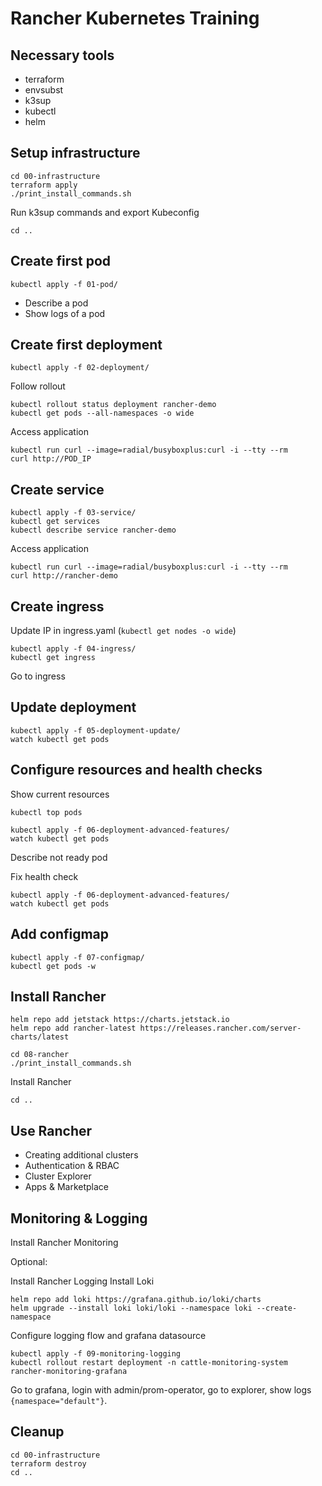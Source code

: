 # Rancher Kubernetes Training

## Necessary tools

* terraform
* envsubst
* k3sup
* kubectl
* helm

## Setup infrastructure

```
cd 00-infrastructure
terraform apply
./print_install_commands.sh
```

Run k3sup commands and export Kubeconfig

```
cd ..
```

## Create first pod

```
kubectl apply -f 01-pod/
```

* Describe a pod
* Show logs of a pod

## Create first deployment

```
kubectl apply -f 02-deployment/
```

Follow rollout

```
kubectl rollout status deployment rancher-demo
kubectl get pods --all-namespaces -o wide
```

Access application
```
kubectl run curl --image=radial/busyboxplus:curl -i --tty --rm
curl http://POD_IP
```

## Create service

```
kubectl apply -f 03-service/
kubectl get services
kubectl describe service rancher-demo
```

Access application
```
kubectl run curl --image=radial/busyboxplus:curl -i --tty --rm
curl http://rancher-demo
```

## Create ingress

Update IP in ingress.yaml (`kubectl get nodes -o wide`)

```
kubectl apply -f 04-ingress/
kubectl get ingress
```

Go to ingress

## Update deployment

```
kubectl apply -f 05-deployment-update/
watch kubectl get pods
```

## Configure resources and health checks

Show current resources

```
kubectl top pods
```

```
kubectl apply -f 06-deployment-advanced-features/
watch kubectl get pods
```

Describe not ready pod

Fix health check

```
kubectl apply -f 06-deployment-advanced-features/
watch kubectl get pods
```

## Add configmap

```
kubectl apply -f 07-configmap/
kubectl get pods -w
```

## Install Rancher

```
helm repo add jetstack https://charts.jetstack.io
helm repo add rancher-latest https://releases.rancher.com/server-charts/latest
```

```
cd 08-rancher
./print_install_commands.sh
```

Install Rancher

```
cd ..
```

## Use Rancher

* Creating additional clusters
* Authentication & RBAC
* Cluster Explorer
* Apps & Marketplace

## Monitoring & Logging

Install Rancher Monitoring

Optional:

Install Rancher Logging
Install Loki

```
helm repo add loki https://grafana.github.io/loki/charts
helm upgrade --install loki loki/loki --namespace loki --create-namespace
```

Configure logging flow and grafana datasource

```
kubectl apply -f 09-monitoring-logging
kubectl rollout restart deployment -n cattle-monitoring-system rancher-monitoring-grafana
```

Go to grafana, login with admin/prom-operator, go to explorer, show logs `{namespace="default"}`.

## Cleanup

```
cd 00-infrastructure
terraform destroy
cd ..
```
